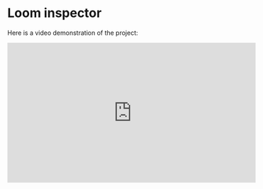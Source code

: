 <link rel="stylesheet" href="css/markdown.css">

# Loom inspector

Here is a video demonstration of the project:
<iframe width="560" height="315" src="https://www.youtube.com/embed/K3El8p8kuqg" frameborder="0" allow="accelerometer; autoplay; clipboard-write; encrypted-media; gyroscope; picture-in-picture" allowfullscreen></iframe>